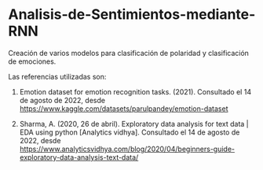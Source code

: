 # Analisis-de-Sentimientos-mediante-RNN
Creación de varios modelos para clasificación de polaridad y clasificación de emociones.

Las referencias utilizadas son:

1. Emotion dataset for emotion recognition tasks. (2021). Consultado el 14 de agosto de 2022,
desde https://www.kaggle.com/datasets/parulpandey/emotion-dataset

2. Sharma, A. (2020, 26 de abril). Exploratory data analysis for text data | EDA using python
[Analytics vidhya]. Consultado el 14 de agosto de 2022, desde https://www.analyticsvidhya.com/blog/2020/04/beginners-guide-exploratory-data-analysis-text-data/
